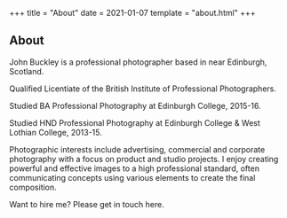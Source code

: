 +++
title = "About"
date = 2021-01-07
template = "about.html"
+++

## About

John Buckley is a professional photographer based in near Edinburgh, Scotland.

Qualified Licentiate of the British Institute of Professional Photographers.

Studied BA Professional Photography at Edinburgh College, 2015-16. 

Studied HND Professional Photography at Edinburgh College & West Lothian College, 2013-15.

Photographic interests include advertising, commercial and corporate photography with a focus on product and studio projects. I enjoy creating powerful and effective images to a high professional standard, often communicating concepts using various elements to create the final composition.

Want to hire me? Please get in touch here.
